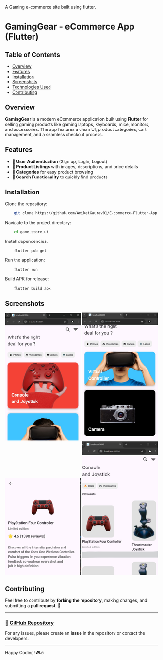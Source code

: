 A Gaming e-commerce site built using flutter.

# GamingGear - eCommerce App (Flutter)

## Table of Contents

- [Overview](#overview)
- [Features](#features)
- [Installation](#installation)
- [Screenshots](#screenshots)
- [Technologies Used](#technologies-used)
- [Contributing](#contributing)

## Overview

**GamingGear** is a modern eCommerce application built using **Flutter** for selling gaming products like gaming laptops, keyboards, mice, monitors, and accessories. The app features a clean UI, product categories, cart management, and a seamless checkout process.

## Features

- 🔹 **User Authentication** (Sign up, Login, Logout)
- 🔹 **Product Listings** with images, descriptions, and price details
- 🔹 **Categories** for easy product browsing
- 🔹 **Search Functionality** to quickly find products


## Installation

Clone the repository:

```bash
    git clone https://github.com/AniketGaurav01/E-commerce-Flutter-App.git
```

Navigate to the project directory:

```bash
    cd game_store_ui
```

Install dependencies:

```bash
    flutter pub get
```

Run the application:

```bash
    flutter run
```

Build APK for release:

```bash
    flutter build apk
```

## Screenshots

<img src="assets/image1.jpg" width="250"/>
<img src="assets/image2.jpg" width="250"/>
<img src="assets/image3.jpg" width="250"/>
<img src="assets/image4.jpg" width="250"/>



## Contributing

Feel free to contribute by **forking the repository**, making changes, and submitting a **pull request**. 🚀

---

### 🔗 [GitHub Repository](https://github.com/AniketGaurav01/E-commerce-Flutter-App)

For any issues, please create an **issue** in the repository or contact the developers.

---

Happy Coding! 🎮🔥

